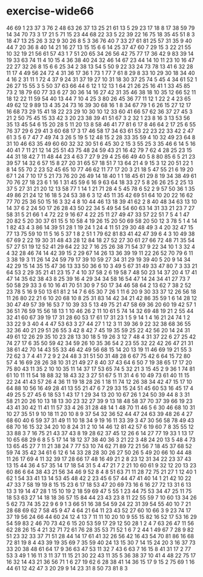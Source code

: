 # exercise-wide66
46
69
1
23
37
3
76
2
48
63
26
37
13
25
21
61
13
5
29
23
17
18
8
17
38
59
79
14
34
70
73
3
17
21
5
71
15
23
44
68
22
33
5
22
39
22
16
75
18
35
45
51
8
3
18
47
13
25
26
3
32
9
30
26
8
5
3
36
76
40
7
33
27
61
81
25
57
31
35
9
40
44
7
20
36
8
40
14
21
16
27
13
15
15
6
6
14
25
37
47
60
7
29
15
3
22
21
55
10
32
19
21
56
61
57
43
1
7
51
20
65
34
26
56
42
75
77
17
36
42
9
83
39
14
19
33
63
74
11
4
10
15
4
36
38
40
24
32
46
14
67
23
44
14
10
11
23
10
16
47
22
27
32
26
8
15
6
6
25
34
2
38
13
54
5
50
9
22
33
24
73
78
13
41
6
32
28
11
17
4
49
56
24
72
4
31
36
17
36
1
73
1
77
7
61
8
29
8
33
10
29
30
18
34
40
4
16
2
31
11
1
72
4
37
9
24
31
37
19
27
10
31
18
30
37
25
74
5
45
4
34
61
52
1
26
27
15
55
3
5
50
37
63
66
44
6
12
1
12
13
1
64
21
26
25
16
41
1
33
45
85
73
2
18
79
60
77
33
6
27
30
36
14
16
27
42
31
35
46
38
18
10
35
12
66
52
11
18
12
22
11
59
54
40
13
44
7
10
4
25
3
80
26
45
36
77
11
12
1
22
2
4
23
65
49
62
12
9
89
13
4
35
24
73
16
39
30
68
16
1
8
34
67
79
1
6
26
15
27
12
17
16
68
73
29
15
41
18
22
23
29
10
30
10
12
33
60
41
66
57
62
36
37
27
45
3
21
2
50
75
45
15
33
42
3
20
23
38
39
41
51
67
3
2
32
1
23
8
16
3
13
53
56
35
13
45
54
6
15
20
28
5
11
20
13
8
58
46
41
77
81
6
17
8
46
64
2
17
25
6
55
76
37
29
6
29
41
3
60
68
17
3
17
46
58
17
34
63
61
53
22
23
22
33
42
2
47
61
3
5
6
7
47
7
49
74
3
26
5
19
5
12
48
15
2
28
33
35
59
4
10
32
49
23
64
8
31
10
46
63
35
49
60
60
32
32
30
51
6
45
30
2
15
3
55
25
3
35
46
6
14
5
16
40
41
7
11
21
12
14
25
51
43
75
48
24
59
43
21
16
42
79
7
62
4
28
25
23
15
44
31
18
42
7
11
48
44
23
4
63
7
27
9
29
4
25
66
49
40
5
8
80
85
6
5
21
23
39
57
14
32
6
57
15
8
27
20
31
65
57
18
51
7
13
64
21
4
9
15
3
12
20
51
22
1
8
14
55
70
2
23
52
45
65
10
77
46
62
11
77
17
20
3
21
18
5
47
55
21
6
19
20
67
1
24
7
10
17
5
21
73
76
20
26
49
14
18
40
1
1
18
45
61
29
8
19
34
38
49
61
70
76
27
18
23
6
1
16
1
31
45
59
6
16
9
63
64
18
33
27
5
8
26
26
25
2
25
13
37
5
27
31
21
20
12
13
58
77
1
14
1
21
71
28
4
5
45
78
6
52
2
9
57
50
36
1
35
49
86
21
24
12
16
18
5
24
53
38
6
3
12
45
11
35
42
69
51
64
10
20
22
16
62
77
70
25
36
50
15
16
3
32
4
8
10
44
46
13
18
39
41
62
2
8
40
48
34
63
13
10
14
37
6
2
24
50
17
26
28
43
50
22
34
5
49
54
54
60
63
14
31
33
21
23
7
27
58
31
5
21
66
1
4
72
22
9
16
67
4
22
25
11
27
49
47
33
57
22
51
7
5
4
1
47
20
82
5
20
30
37
61
15
5
10
58
4
19
26
15
20
50
69
58
20
50
12
3
78
5
1
4
14
1
82
43
4
3
86
14
39
51
28
1
19
24
1
24
4
11
51
29
30
48
49
3
4
20
32
47
15
77
13
75
59
10
11
5
16
5
37
1
8
2
51
1
79
62
81
83
41
42
47
39
6
4
3
10
49
38
67
69
2
22
19
30
31
48
43
28
12
84
18
27
52
27
30
61
27
66
72
48
71
35
54
57
27
51
19
12
52
41
29
64
22
32
7
16
25
26
38
71
54
37
9
22
34
10
1
3
32
4
4
32
28
46
74
14
42
39
15
2
29
67
14
26
13
36
39
19
11
22
26
52
70
79
6
11
3
38
19
3
11
26
14
24
59
79
17
39
10
59
27
34
31
29
19
39
40
5
20
9
14
34
42
29
15
14
35
15
47
36
13
33
50
36
6
10
3
49
5
67
31
49
33
47
80
7
3
33
21
64
53
2
29
35
21
41
23
15
7
4
10
37
58
2
6
19
58
7
48
50
23
14
37
20
4
17
41
47
14
35
62
38
43
8
25
39
16
4
29
34
34
58
16
54
47
14
24
34
41
27
73
7
50
58
29
33
3
6
10
16
41
70
51
30
9
7
50
17
34
46
58
64
2
13
62
7
38
2
52
23
78
5
16
9
50
13
61
81
2
14
7
6
65
30
7
26
1
11
6
20
9
30
33
37
12
26
56
18
11
26
80
22
21
6
10
20
68
10
8
25
31
83
14
42
34
21
42
86
35
59
1
6
14
28
12
30
47
49
57
39
16
53
7
10
39
33
5
13
49
75
21
47
58
69
36
20
60
19
42
57
1
36
51
76
59
15
56
18
13
1
10
46
26
2
11
10
61
5
74
14
32
69
48
19
21
2
55
44
32
41
60
67
39
19
17
31
28
60
53
17
61
17
31
23
1
5
9
14
1
4
16
21
24
74
1
2
33
22
9
3
40
4
4
47
53
63
3
27
44
27
1
12
3
11
39
36
9
22
32
38
68
36
55
32
36
40
21
29
51
26
55
3
42
8
42
7
45
19
35
59
25
22
42
56
20
14
24
31
49
61
12
26
29
35
10
23
28
13
30
18
5
19
26
3
12
7
48
4
31
37
22
6
27
25
42
74
27
17
6
35
50
59
42
34
59
26
10
35
36
54
2
23
55
32
22
42
26
47
21
31
38
61
42
70
14
43
55
33
46
42
49
56
68
15
14
20
13
19
11
46
69
19
21
55
3
72
62
3
7
4
41
7
2
9
2
24
48
3
31
51
50
31
48
28
6
67
75
42
6
64
15
72
80
57
4
16
69
28
26
38
10
31
21
49
27
8
40
37
43
64
6
50
7
19
38
65
17
17
20
75
80
43
11
35
2
10
10
35
11
14
37
17
53
65
74
5
32
21
3
15
45
2
9
36
1
74
81
61
10
11
11
54
18
88
32
18
43
32
3
27
51
67
5
11
31
4
6
10
49
73
61
40
11
15
22
24
41
43
57
26
4
36
11
19
18
28
26
1
18
11
74
12
26
38
34
42
47
15
17
10
64
88
10
56
16
49
28
41
13
55
21
47
6
7
29
33
15
24
51
45
60
53
16
45
17
4
49
25
5
27
45
6
18
53
1
43
17
1
29
34
13
20
10
67
26
1
24
50
39
44
8
3
31
58
21
20
26
10
13
18
13
30
23
32
27
39
9
13
18
48
58
37
70
37
39
66
19
23
43
41
30
42
11
41
11
57
33
4
26
31
28
48
14
1
48
70
11
46
5
6
30
46
68
10
31
10
27
35
51
9
10
18
11
20
10
8
9
37
54
32
36
52
44
47
24
63
39
48
26
4
27
68
60
40
6
59
37
31
49
11
10
18
34
9
19
16
11
33
39
3
47
30
56
58
78
49
43
68
70
16
15
32
34
20
10
8
24
31
2
10
14
46
12
81
42
57
6
19
60
7
8
35
55
12
33
88
3
7
16
75
21
43
37
43
8
19
28
62
37
45
12
26
6
14
27
77
19
33
1
13
17
10
65
68
29
6
8
5
5
17
14
18
12
37
38
40
36
3
21
22
3
48
24
20
13
5
48
4
73
13
65
45
27
7
11
21
38
24
7
77
53
10
74
62
71
89
72
21
56
7
18
45
37
68
52
59
74
35
42
34
61
6
12
6
14
33
28
28
30
26
27
50
26
5
49
20
66
10
44
48
11
26
17
69
4
11
32
39
17
28
66
17
48
16
49
21
2
8
23
12
31
34
22
23
37
43
13
15
44
36
4
57
35
14
17
18
54
31
5
4
47
21
7
2
21
10
60
61
9
32
12
20
13
23
60
86
6
64
38
43
21
56
34
46
9
52
8
4
8
51
63
71
11
28
72
75
21
27
1
12
40
1
62
1
54
33
41
13
14
53
45
48
42
2
23
45
6
57
44
47
41
40
14
1
21
42
10
22
47
33
7
58
19
19
8
15
15
23
6
17
18
53
47
20
69
73
16
6
16
27
72
13
31
6
13
13
3
19
14
47
28
1
15
10
19
2
18
59
69
47
5
55
1
23
44
75
53
34
47
25
11
75
18
53
63
27
14
18
18
36
57
15
84
44
23
43
23
8
11
22
55
59
7
10
60
13
34
26
5
62
73
74
35
22
9
6
9
1
3
66
51
16
38
54
59
24
22
31
39
54
55
40
10
7
21
28
68
69
62
7
58
45
9
47
4
64
21
64
11
23
43
52
27
60
10
66
3
9
23
74
17
37
19
56
24
66
44
60
24
12
4
13
7
11
11
10
20
10
9
55
15
82
16
52
17
53
16
29
54
59
83
2
46
70
73
42
6
15
20
53
59
17
29
12
50
28
1
2
4
7
63
26
47
11
56
62
28
26
15
4
21
32
71
72
61
76
28
35
53
71
52
1
6
7
2
44
1
49
67
7
28
9
82
51
23
32
33
37
71
51
28
44
14
17
61
41
32
26
56
42
16
43
54
70
81
86
16
68
72
81
19
8
4
43
39
19
35
69
7
35
59
40
24
13
15
30
7
14
15
24
20
3
16
37
73
33
20
38
48
61
64
17
9
36
63
47
53
11
32
7
43
6
63
7
16
15
8
41
31
17
2
77
53
3
49
1
16
11
3
11
37
11
15
21
30
22
43
11
35
5
36
38
37
10
41
4
48
22
75
17
16
32
14
43
21
36
56
71
1
6
27
19
62
6
28
38
41
14
36
15
17
9
15
2
75
69
1
16
44
61
12
42
47
3
20
29
9
14
23
31
8
50
73
81
8
3
